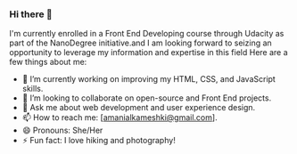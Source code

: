 ### Hi there 👋

I'm currently enrolled in a Front End Developing course through Udacity as part of the NanoDegree initiative.and I am looking forward to seizing an opportunity to leverage my information and expertise in this field Here are a few things about me:

- 🔭 I’m currently working on improving my HTML, CSS, and JavaScript skills.
- 👯 I’m looking to collaborate on open-source and Front End projects.
- 💬 Ask me about web development and user experience design.
- 📫 How to reach me: [amanialkameshki@gmail.com].
- 😄 Pronouns: She/Her
- ⚡ Fun fact: I love hiking and photography!
